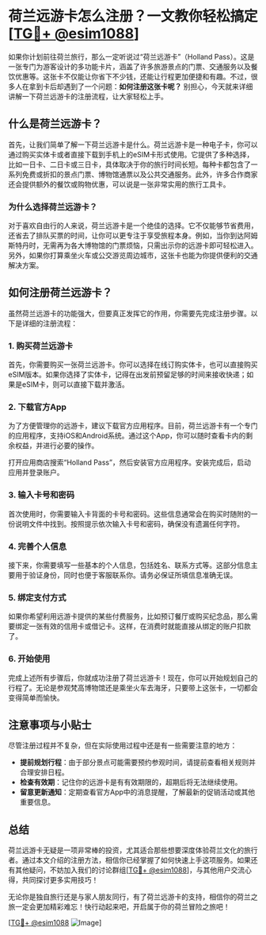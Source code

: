 # 荷兰远游卡怎么注册？一文教你轻松搞定[[TG💪+ @esim1088](https://t.me/s/esim1088)]

如果你计划前往荷兰旅行，那么一定听说过“荷兰远游卡”（Holland Pass）。这是一张专门为游客设计的多功能卡片，涵盖了许多旅游景点的门票、交通服务以及餐饮优惠等。这张卡不仅能让你省下不少钱，还能让行程更加便捷和有趣。不过，很多人在拿到卡后却遇到了一个问题：**如何注册这张卡呢？** 别担心，今天就来详细讲解一下荷兰远游卡的注册流程，让大家轻松上手。

## 什么是荷兰远游卡？

首先，让我们简单了解一下荷兰远游卡是什么。荷兰远游卡是一种电子卡，你可以通过购买实体卡或者直接下载到手机上的eSIM卡形式使用。它提供了多种选择，比如一日卡、二日卡或三日卡，具体取决于你的旅行时间长短。每种卡都包含了一系列免费或折扣的景点门票、博物馆通票以及公共交通服务。此外，许多合作商家还会提供额外的餐饮或购物优惠，可以说是一张非常实用的旅行工具卡。

### 为什么选择荷兰远游卡？

对于喜欢自由行的人来说，荷兰远游卡是一个绝佳的选择。它不仅能够节省费用，还省去了排队买票的时间，让你可以更专注于享受旅程本身。例如，当你到达阿姆斯特丹时，无需再为各大博物馆的门票烦恼，只需出示你的远游卡即可轻松进入。另外，如果你打算乘坐火车或公交游览周边城市，这张卡也能为你提供便利的交通解决方案。

## 如何注册荷兰远游卡？

虽然荷兰远游卡的功能强大，但要真正发挥它的作用，你需要先完成注册步骤。以下是详细的注册流程：

### 1. 购买荷兰远游卡

首先，你需要购买一张荷兰远游卡。你可以选择在线订购实体卡，也可以直接购买eSIM版本。如果你选择了实体卡，记得在出发前预留足够的时间来接收快递；如果是eSIM卡，则可以直接下载并激活。

### 2. 下载官方App

为了方便管理你的远游卡，建议下载官方应用程序。目前，荷兰远游卡有一个专门的应用程序，支持iOS和Android系统。通过这个App，你可以随时查看卡内的剩余权益，并进行必要的操作。

打开应用商店搜索“Holland Pass”，然后安装官方应用程序。安装完成后，启动应用并登录账户。

### 3. 输入卡号和密码

首次使用时，你需要输入卡背面的卡号和密码。这些信息通常会在购买时随附的一份说明文件中找到。按照提示依次输入卡号和密码，确保没有遗漏任何字符。

### 4. 完善个人信息

接下来，你需要填写一些基本的个人信息，包括姓名、联系方式等。这部分信息主要用于验证身份，同时也便于客服联系你。请务必保证所填信息准确无误。

### 5. 绑定支付方式

如果你希望利用远游卡提供的某些付费服务，比如预订餐厅或购买纪念品，那么需要绑定一张有效的信用卡或借记卡。这样，在消费时就能直接从绑定的账户扣款了。

### 6. 开始使用

完成上述所有步骤后，你就成功注册了荷兰远游卡！现在，你可以开始规划自己的行程了。无论是参观梵高博物馆还是乘坐火车去海牙，只要带上这张卡，一切都会变得简单而愉快。

## 注意事项与小贴士

尽管注册过程并不复杂，但在实际使用过程中还是有一些需要注意的地方：

- **提前规划行程**：由于部分景点可能需要预约参观时间，请提前查看相关规则并合理安排日程。
- **检查有效期**：记住你的远游卡是有有效期限的，超期后将无法继续使用。
- **留意更新通知**：定期查看官方App中的消息提醒，了解最新的促销活动或其他重要信息。

## 总结

荷兰远游卡无疑是一项非常棒的投资，尤其适合那些想要深度体验荷兰文化的旅行者。通过本文介绍的注册方法，相信你已经掌握了如何快速上手这项服务。如果还有其他疑问，不妨加入我们的讨论群组[[TG💪+ @esim1088](https://t.me/s/esim1088)]，与其他用户交流心得，共同探讨更多实用技巧！

无论你是独自旅行还是与家人朋友同行，有了荷兰远游卡的支持，相信你的荷兰之旅一定会更加精彩难忘！快行动起来吧，开启属于你的荷兰冒险之旅吧！

[[TG💪+ @esim1088](https://t.me/s/esim1088) ![Image](https://i.postimg.cc/4NQfJmqS/Snipaste-2025-05-13-00-14-12.png)]